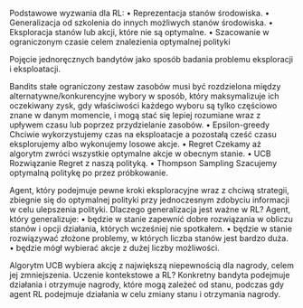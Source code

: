 Podstawowe wyzwania dla RL:
	• Reprezentacja stanów środowiska.
	• Generalizacja od szkolenia do innych możliwych stanów środowiska.
	• Eksploracja stanów lub akcji, które nie są optymalne.
	• Szacowanie w ograniczonym czasie celem znalezienia optymalnej polityki

Pojęcie jednoręcznych bandytów jako sposób badania problemu eksploracji i eksploatacji.

Bandits 
stałe ograniczony zestaw zasobów musi być rozdzielona między alternatywne/konkurencyjne wybory w sposób, który maksymalizuje ich oczekiwany zysk, gdy właściwości każdego wyboru są tylko częściowo znane w danym momencie, i mogą stać się lepiej rozumiane wraz z upływem czasu lub poprzez przydzielanie zasobów.
	• Epsilon-greedy
		Chciwie wykorzystujemy czas na eksploatacje a pozostałą cześć czasu eksplorujemy albo wykonujemy losowe akcje.
	• Regret
		Czekamy aż algorytm zwróci wszystkie optymalne akcje w obecnym stanie.
	• UCB
		Rozwiązanie Regret z naszą polityką.
	• Thompson Sampling
		Szacujemy optymalną politykę po przez próbkowanie.

Agent, który podejmuje pewne kroki eksploracyjne wraz z chciwą strategii, zbiegnie się do optymalnej polityki przy jednoczesnym zdobyciu informacji w celu ulepszenia polityki.
Dlaczego generalizacja jest ważne w RL?
Agent, który generalizuje:
	• będzie w stanie zapewnić dobre rozwiązania w obliczu stanów i opcji działania, których wcześniej nie spotkałem.
	• będzie w stanie rozwiązywać złożone problemy, w których liczba stanów jest bardzo duża.
	• będzie mógł wybierać akcje z dużej liczby możliwości.

Algorytm UCB wybiera akcję z największą niepewnością dla nagrody, celem jej zmniejszenia. 
Uczenie kontekstowe a RL?
Konkretny bandyta podejmuje działania i otrzymuje nagrody, które mogą zależeć od stanu, podczas gdy agent RL podejmuje działania w celu zmiany stanu i otrzymania nagrody. 
